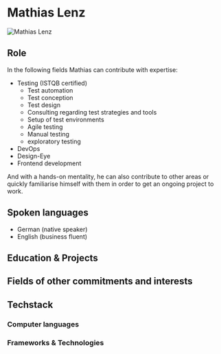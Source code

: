 # Mathias Lenz

![Mathias Lenz](~@images/portrait/ml-portrait.jpg)

## Role

In the following fields Mathias can contribute with expertise:

- Testing (ISTQB certified)
  - Test automation
  - Test conception
  - Test design
  - Consulting regarding test strategies and tools
  - Setup of test environments
  - Agile testing
  - Manual testing
  - exploratory testing
- DevOps
- Design-Eye
- Frontend development

And with a hands-on mentality, he can also contribute to other areas or quickly familiarise himself with them in order to get an ongoing project to work.

## Spoken languages


- German (native speaker)
- English (business fluent)

## Education & Projects

## Fields of other commitments and interests

## Techstack

### Computer languages

### Frameworks & Technologies
